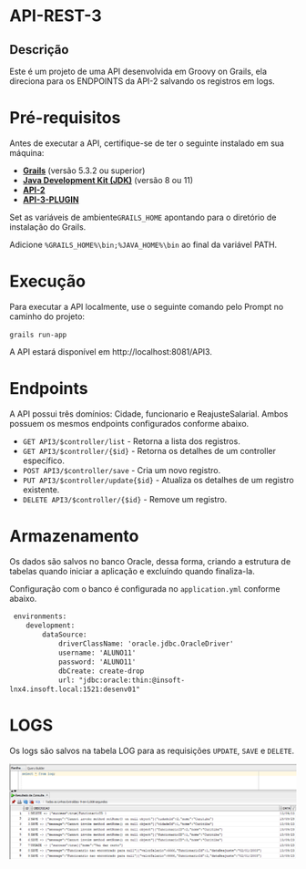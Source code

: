 # API-REST-3
## **Descrição**

Este é um projeto de uma API desenvolvida em Groovy on Grails, ela direciona para os ENDPOINTS da API-2 salvando os registros em logs.

# **Pré-requisitos**
Antes de executar a API, certifique-se de ter o seguinte instalado em sua máquina:

* **[Grails](https://grails.org/download.html)** (versão 5.3.2 ou superior)
* **[Java Development Kit (JDK)](https://www.oracle.com/br/java/technologies/javase/javase8-archive-downloads.html)** (versão 8 ou 11)
* **[API-2](https://github.com/mfilipeamorim/API-2-Salarios)**
* **[API-3-PLUGIN](https://github.com/mfilipeamorim/API-3-Plugin)**

Set as variáveis de ambiente`GRAILS_HOME` apontando para o diretório de instalação do Grails.

Adicione `%GRAILS_HOME%\bin;%JAVA_HOME%\bin` ao final da variável PATH.
# Execução

Para executar a API localmente, use o seguinte comando pelo Prompt no caminho do projeto:

`grails run-app`

A API estará disponível em http://localhost:8081/API3.

# Endpoints

A API possui três domínios: Cidade, funcionario e ReajusteSalarial. Ambos possuem os mesmos endpoints configurados conforme abaixo.

- `GET API3/$controller/list` - Retorna a lista dos registros.
- `GET API3/$controller/{$id}` - Retorna os detalhes de um controller específico.
- `POST API3/$controller/save` - Cria um novo registro.
- `PUT API3/$controller/update{$id}` -  Atualiza os detalhes de um registro existente.
- `DELETE API3/$controller/{$id}` - Remove um registro.
# Armazenamento
Os dados são salvos no banco Oracle, dessa forma, criando a estrutura de tabelas quando iniciar a aplicação e excluíndo quando finaliza-la.

Configuração com o banco é configurada no `application.yml` conforme abaixo.


```
 environments:
    development:    
        dataSource:        
            driverClassName: 'oracle.jdbc.OracleDriver'
            username: 'ALUNO11'
            password: 'ALUNO11'
            dbCreate: create-drop
            url: "jdbc:oracle:thin:@insoft-lnx4.insoft.local:1521:desenv01"
```
# LOGS

Os logs são salvos na tabela LOG para as requisições `UPDATE`, `SAVE` e `DELETE`.

![img.png](img.png)